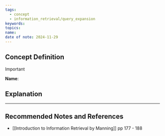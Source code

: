 ```yaml
---
tags:
  - concept
  - information_retrieval/query_expansion
keywords: 
topics: 
name: 
date of note: 2024-11-29
---
```


## Concept Definition

>[!important]
>**Name**: 



## Explanation





-----------
##  Recommended Notes and References


- [[Introduction to Information Retrieval by Manning]] pp 177 - 188